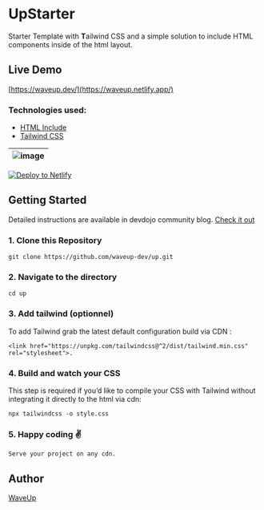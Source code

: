 # UpStarter

Starter Template with **T**ailwind CSS and a simple solution to include HTML components inside of the html layout.

## Live Demo

[https://waveup.dev/](https://waveup.netlify.app/)

### Technologies used:

- [HTML Include](https://github.com/thedevdojo/htmlinclude)
- [Tailwind CSS](https://tailwindcss.com/)

| ![image](https://cloudup.com/izM7WkuIE1k) |
| ------------------------------------------------------------------------------------------------------------- |


<a href="https://app.netlify.com/start/deploy?repository=https://github.com/waveup-dev/up.git"><img src="https://www.netlify.com/img/deploy/button.svg" alt="Deploy to Netlify" /></a>

## Getting Started

Detailed instructions are available in devdojo community blog. [Check it out](#)

### 1\. Clone this Repository

```
git clone https://github.com/waveup-dev/up.git
```

### 2\. Navigate to the directory

```
cd up
```

### 3\. Add tailwind (optionnel)
To add Tailwind grab the latest default configuration build via CDN :

```
<link href="https://unpkg.com/tailwindcss@^2/dist/tailwind.min.css" rel="stylesheet">.
```

### 4\. Build and watch your CSS

This step is required if you’d like to compile your CSS with Tailwind without integrating it directly to the html via cdn:

```
npx tailwindcss -o style.css
```

### 5\. Happy coding ✌️

```
Serve your project on any cdn. 
```

## Author

 [WaveUp](https://waveup.dev/)